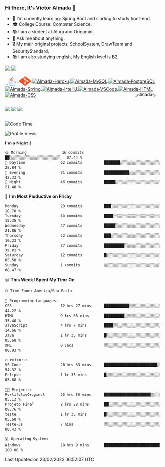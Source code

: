 ### Hi there, It's Victor Almada 👋


- 🌱 I’m currently learning: Spring Boot and starting to study front-end.
- 🎓 College Course: Computer Science.
- 📚  I am a student at Alura and Origamid.
- 💬 Ask me about anything.
- 🎖 My main original projects: SchoolSystem, DrawTeam and SecurityStandard.
- 📚 I am also studying english, My English level is B2.
 
<div>
<a href="https://github.com/Almadavic">
<img height="180em" src="https://github-readme-stats.vercel.app/api?username=Almadavic&showw_icons=true&theme=dark&include_all_commits=true&count_private=true">
<img height="180em" src="https://github-readme-stats.vercel.app/api/top-langs/?username=Almadavic&layout=compact&langs_count=16&theme=dracula">
</div>

<div style="display: inline_block"><br>
  <img align="center" alt="Almada-Java" height="30" width="40" src="https://raw.githubusercontent.com/devicons/devicon/master/icons/java/java-original.svg">
  <img align="center" alt="Almada-Git" height="30" width="40" src="https://raw.githubusercontent.com/devicons/devicon/master/icons/git/git-original.svg">
  <img align="center" alt="Almada-Heroku" height="30" width="40" src="https://cdn.jsdelivr.net/gh/devicons/devicon/icons/heroku/heroku-plain-wordmark.svg" />             
  <img align="center" alt="Almada-MySQL" height="30" width="40" src="https://cdn.jsdelivr.net/gh/devicons/devicon/icons/mysql/mysql-original-wordmark.svg" />
  <img align="center" alt="Almada-PostgreSQL" height="30" width="40" src="https://cdn.jsdelivr.net/gh/devicons/devicon/icons/postgresql/postgresql-plain-wordmark.svg" />
  <img align="center" alt="Almada-Spring" height="30" width="40" src="https://cdn.jsdelivr.net/gh/devicons/devicon/icons/spring/spring-original-wordmark.svg" />
   <img align="center" alt="Almada-IntelliJ" height="30" width="40" src="https://cdn.jsdelivr.net/gh/devicons/devicon/icons/intellij/intellij-original.svg" />
   <img align="center" alt="Almada-VSCode" height="30" width="40" src="https://cdn.jsdelivr.net/gh/devicons/devicon/icons/vscode/vscode-original.svg" />
   <img align="center" alt="Almada-HTML" height="30" width="40" src="https://cdn.jsdelivr.net/gh/devicons/devicon/icons/html5/html5-original.svg" />
   <img align="center" alt="Almada-CSS" height="30" width="40" src="https://cdn.jsdelivr.net/gh/devicons/devicon/icons/css3/css3-original.svg" />
  <img align="right" alt="Almada-pic" height="150" style="border-radius:50px;" src="https://user-images.githubusercontent.com/85299065/185514627-94fcf387-edc6-4c24-88f1-b4873ccd49e9.png">
</div>
  
  ##
 
<div> 
  <a href="https://www.youtube.com/channel/UCUrcUNA90M_ZqLEcQxd3UNA" target="_blank"><img src="https://img.shields.io/badge/YouTube-FF0000?style=for-the-badge&logo=youtube&logoColor=white" target="_blank"></a>
 <a href = "mailto:almadavic@live.com"><img src="https://img.shields.io/badge/-Gmail-%23333?style=for-the-badge&logo=gmail&logoColor=white" target="_blank"></a>
  <a href="https://www.linkedin.com/in/victoralmada/" target="_blank"><img src="https://img.shields.io/badge/-LinkedIn-%230077B5?style=for-the-badge&logo=linkedin&logoColor=white" target="_blank"></a> 
</div>

##

<!--START_SECTION:waka-->
![Code Time](http://img.shields.io/badge/Code%20Time-241%20hrs%2049%20mins-blue)

![Profile Views](http://img.shields.io/badge/Profile%20Views-7-blue)

**I'm a Night 🦉** 

```text
🌞 Morning                16 commits          ██░░░░░░░░░░░░░░░░░░░░░░░   07.44 % 
🌆 Daytime                62 commits          ███████░░░░░░░░░░░░░░░░░░   28.84 % 
🌃 Evening                91 commits          ███████████░░░░░░░░░░░░░░   42.33 % 
🌙 Night                  46 commits          █████░░░░░░░░░░░░░░░░░░░░   21.40 % 
```
📅 **I'm Most Productive on Friday** 

```text
Monday                   23 commits          ███░░░░░░░░░░░░░░░░░░░░░░   10.70 % 
Tuesday                  33 commits          ████░░░░░░░░░░░░░░░░░░░░░   15.35 % 
Wednesday                47 commits          █████░░░░░░░░░░░░░░░░░░░░   21.86 % 
Thursday                 22 commits          ███░░░░░░░░░░░░░░░░░░░░░░   10.23 % 
Friday                   77 commits          █████████░░░░░░░░░░░░░░░░   35.81 % 
Saturday                 12 commits          █░░░░░░░░░░░░░░░░░░░░░░░░   05.58 % 
Sunday                   1 commits           ░░░░░░░░░░░░░░░░░░░░░░░░░   00.47 % 
```


📊 **This Week I Spent My Time On** 

```text
🕑︎ Time Zone: America/Sao_Paulo

💬 Programming Languages: 
CSS                      12 hrs 27 mins      ███████████░░░░░░░░░░░░░░   44.22 % 
HTML                     9 hrs 58 mins       █████████░░░░░░░░░░░░░░░░   35.40 % 
JavaScript               4 hrs 7 mins        ████░░░░░░░░░░░░░░░░░░░░░   14.66 % 
Java                     1 hr 35 mins        █░░░░░░░░░░░░░░░░░░░░░░░░   05.68 % 
XML                      0 secs              ░░░░░░░░░░░░░░░░░░░░░░░░░   00.03 % 

🔥 Editors: 
VS Code                  26 hrs 33 mins      ████████████████████████░   94.32 % 
Eclipse                  1 hr 35 mins        █░░░░░░░░░░░░░░░░░░░░░░░░   05.68 % 

🐱‍💻 Projects: 
PortifolioOriginal       23 hrs 58 mins      █████████████████████░░░░   85.13 % 
Projeto Final            2 hrs 28 mins       ██░░░░░░░░░░░░░░░░░░░░░░░   08.76 % 
teste                    1 hr 35 mins        █░░░░░░░░░░░░░░░░░░░░░░░░   05.68 % 
Teste-Js                 7 mins              ░░░░░░░░░░░░░░░░░░░░░░░░░   00.43 % 

💻 Operating System: 
Windows                  28 hrs 9 mins       █████████████████████████   100.00 % 
```


 Last Updated on 23/02/2023 06:52:07 UTC
<!--END_SECTION:waka-->
